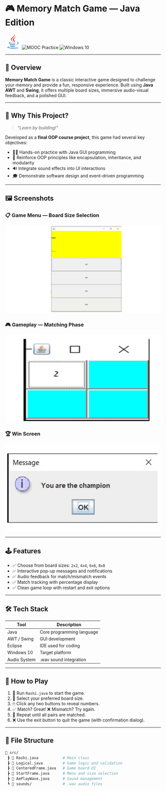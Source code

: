 # 🎮 Memory Match Game — Java Edition

<p align="left">
  <img src="https://raw.githubusercontent.com/devicons/devicon/master/icons/java/java-original.svg" alt="Java" width="50" height="50"/>
  <img src="https://img.shields.io/badge/MOOC-Practice-blueviolet?style=for-the-badge" alt="MOOC Practice"/>
  <img src="https://img.icons8.com/color/48/000000/windows-10.png" alt="Windows 10"/>
</p>

---

## 🧠 Overview

**Memory Match Game** is a classic interactive game designed to challenge your memory and provide a fun, responsive experience. Built using **Java AWT** and **Swing**, it offers multiple board sizes, immersive audio-visual feedback, and a polished GUI.

---

## 🎯 Why This Project?

> _"Learn by building!"_

Developed as a **final OOP course project**, this game had several key objectives:

- 👨‍💻 Hands-on practice with Java GUI programming  
- 🧩 Reinforce OOP principles like encapsulation, inheritance, and modularity  
- 🔊 Integrate sound effects into UI interactions  
- 🎓 Demonstrate software design and event-driven programming  

---

## 🖼️ Screenshots

### 📋 Game Menu — Board Size Selection  
![Menu Screenshot](images/menu.png) <!-- Replace with actual image path -->

### 🎮 Gameplay — Matching Phase  
![Gameplay Screenshot](images/game.png) <!-- Replace with actual image path -->

### 🏆 Win Screen  
![Win Screenshot](images/Winning.png) <!-- Replace with actual image path -->

---

## 🕹️ Features

- ✅ Choose from board sizes: `2x2`, `4x4`, `6x6`, `8x8`  
- ✅ Interactive pop-up messages and notifications  
- ✅ Audio feedback for match/mismatch events  
- ✅ Match tracking with percentage display  
- ✅ Clean game loop with restart and exit options  

---

## 🛠 Tech Stack

| Tool         | Description             |
|--------------|-------------------------|
| Java         | Core programming language |
| AWT / Swing  | GUI development          |
| Eclipse      | IDE used for coding      |
| Windows 10   | Target platform          |
| Audio System | .wav sound integration   |

---

## 🧩 How to Play

1. 🎲 Run `Rashi.java` to start the game.  
2. 🧮 Select your preferred board size.  
3. 🖱 Click any two buttons to reveal numbers.  
4. ✅ Match? Great! ❌ Mismatch? Try again.  
5. 🏁 Repeat until all pairs are matched.  
6. ❌ Use the exit button to quit the game (with confirmation dialog).

---

## 📂 File Structure

```bash
📁 src/
 ┣ 📄 Rashi.java           # Main class
 ┣ 📄 Logical.java         # Game logic and validation
 ┣ 📄 CenteredFrame.java   # Game board UI
 ┣ 📄 StartFrame.java      # Menu and size selection
 ┣ 📄 AePlayWave.java      # Sound management
 ┗ 📁 sounds/              # .wav audio files
